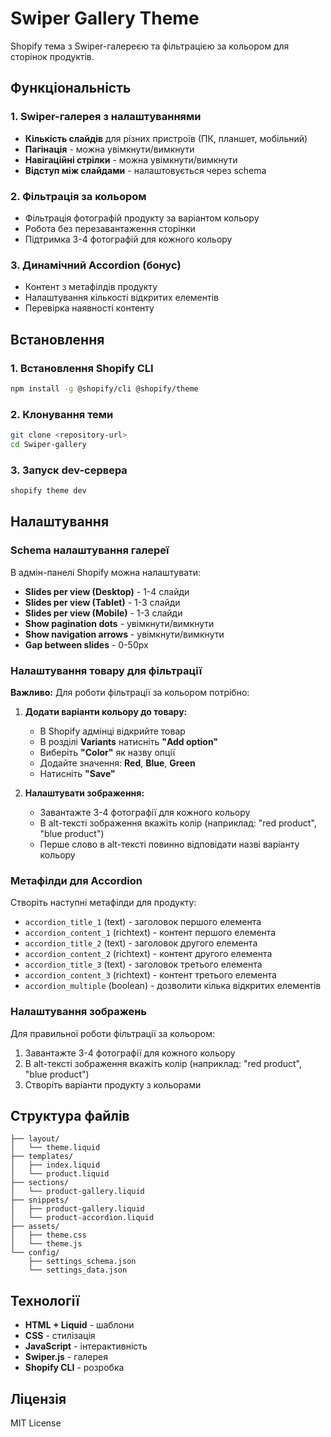 # Swiper Gallery Theme

Shopify тема з Swiper-галереєю та фільтрацією за кольором для сторінок продуктів.

## Функціональність

### 1. Swiper-галерея з налаштуваннями

- **Кількість слайдів** для різних пристроїв (ПК, планшет, мобільний)
- **Пагінація** - можна увімкнути/вимкнути
- **Навігаційні стрілки** - можна увімкнути/вимкнути
- **Відступ між слайдами** - налаштовується через schema

### 2. Фільтрація за кольором

- Фільтрація фотографій продукту за варіантом кольору
- Робота без перезавантаження сторінки
- Підтримка 3-4 фотографій для кожного кольору

### 3. Динамічний Accordion (бонус)

- Контент з метафілдів продукту
- Налаштування кількості відкритих елементів
- Перевірка наявності контенту

## Встановлення

### 1. Встановлення Shopify CLI

```bash
npm install -g @shopify/cli @shopify/theme
```

### 2. Клонування теми

```bash
git clone <repository-url>
cd Swiper-gallery
```

### 3. Запуск dev-сервера

```bash
shopify theme dev
```

## Налаштування

### Schema налаштування галереї

В адмін-панелі Shopify можна налаштувати:

- **Slides per view (Desktop)** - 1-4 слайди
- **Slides per view (Tablet)** - 1-3 слайди
- **Slides per view (Mobile)** - 1-3 слайди
- **Show pagination dots** - увімкнути/вимкнути
- **Show navigation arrows** - увімкнути/вимкнути
- **Gap between slides** - 0-50px

### Налаштування товару для фільтрації

**Важливо:** Для роботи фільтрації за кольором потрібно:

1. **Додати варіанти кольору до товару:**

   - В Shopify адмінці відкрийте товар
   - В розділі **Variants** натисніть **"Add option"**
   - Виберіть **"Color"** як назву опції
   - Додайте значення: **Red**, **Blue**, **Green**
   - Натисніть **"Save"**

2. **Налаштувати зображення:**
   - Завантажте 3-4 фотографії для кожного кольору
   - В alt-тексті зображення вкажіть колір (наприклад: "red product", "blue product")
   - Перше слово в alt-тексті повинно відповідати назві варіанту кольору

### Метафілди для Accordion

Створіть наступні метафілди для продукту:

- `accordion_title_1` (text) - заголовок першого елемента
- `accordion_content_1` (richtext) - контент першого елемента
- `accordion_title_2` (text) - заголовок другого елемента
- `accordion_content_2` (richtext) - контент другого елемента
- `accordion_title_3` (text) - заголовок третього елемента
- `accordion_content_3` (richtext) - контент третього елемента
- `accordion_multiple` (boolean) - дозволити кілька відкритих елементів

### Налаштування зображень

Для правильної роботи фільтрації за кольором:

1. Завантажте 3-4 фотографії для кожного кольору
2. В alt-тексті зображення вкажіть колір (наприклад: "red product", "blue product")
3. Створіть варіанти продукту з кольорами

## Структура файлів

```
├── layout/
│   └── theme.liquid
├── templates/
│   ├── index.liquid
│   └── product.liquid
├── sections/
│   └── product-gallery.liquid
├── snippets/
│   ├── product-gallery.liquid
│   └── product-accordion.liquid
├── assets/
│   ├── theme.css
│   └── theme.js
└── config/
    ├── settings_schema.json
    └── settings_data.json
```

## Технології

- **HTML + Liquid** - шаблони
- **CSS** - стилізація
- **JavaScript** - інтерактивність
- **Swiper.js** - галерея
- **Shopify CLI** - розробка

## Ліцензія

MIT License
